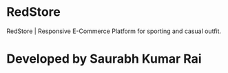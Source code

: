 # RedStore
RedStore | Responsive E-Commerce Platform for sporting and casual outfit.
# Developed by Saurabh Kumar Rai